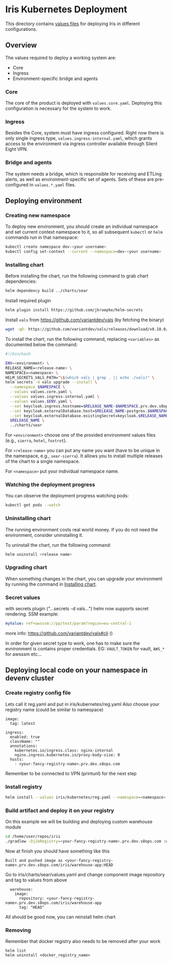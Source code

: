 # Iris Kubernetes Deployment

This directory contains [values files](https://helm.sh/docs/chart_template_guide/values_files/) for deploying Iris in different configurations.

## Overview

The values required to deploy a working system are:

- Core
- Ingress
- Environment-specific bridge and agents

### Core

The core of the product is deployed with `values.core.yaml`. Deploying this configuration is necessary for the system to work.

### Ingress

Besides the Core, system must have ingress configured. Right now there is only single ingress type, `values.ingress-internal.yaml`, which grants access to the environment via ingress controller available through Silent Eight VPN.

### Bridge and agents

The system needs a bridge, which is responsible for receiving and ETLing alerts, as well as environment-specific set of agents. Sets of these are pre-configured in `values.*.yaml` files.

## Deploying environment

### Creating new namespace

To deploy new environment, you should create an individual namespace and set current context namespace to it, so all subsequent `kubectl` or `helm` commands run in that namespace:

```bash
kubectl create namespace dev-<your username>
kubectl config set-context --current --namespace=dev-<your username>
```

### Installing chart

Before installing the chart, run the following command to grab chart dependencies:

```bash
helm dependency build ../charts/sear
```

Install required plugin

```bash
helm plugin install https://github.com/jkroepke/helm-secrets
```

Install `vals` from https://github.com/variantdev/vals (by fetching the binary)

```bash
wget -qO- https://github.com/variantdev/vals/releases/download/v0.18.0/vals_0.18.0_linux_amd64.tar.gz | tar xvz vals
```

To install the chart, run the following command, replacing `<variables>` as documented below the command:

```bash
#!/bin/bash

ENV=<environment> \
RELEASE_NAME=<release-name> \
NAMESPACE=<namespace> \
HELM_SECRETS_VALS_PATH="\$(which vals | grep . || echo ./vals)" \
helm secrets -d vals upgrade --install \
  --namespace $NAMESPACE \
  --values values.core.yaml \
  --values values.ingress-internal.yaml \
  --values values.$ENV.yaml \
  --set keycloak.ingress.hostname=$RELEASE_NAME-$NAMESPACE.prv.dev.s8ops.com \
  --set keycloak.externalDatabase.host=$RELEASE_NAME-postgres.$NAMESPACE.svc \
  --set keycloak.externalDatabase.existingSecret=keycloak.$RELEASE_NAME-postgres.credentials.postgresql.acid.zalan.do \
  $RELEASE_NAME \
  ../charts/sear
```

For `<environment>` choose one of the provided environment values files (e.g., `sierra`, `hotel`, `foxtrot`).

For `<release-name>` you can put any name you want (have to be unique in the namespace, e.g., `sear-sierra`). It allows you to install multiple releases of the chart to a single namespace.

For `<namespace>` put your individual namespace name.

### Watching the deployment progress

You can observe the deployment progress watching pods:

```bash
kubectl get pods --watch
```

### Uninstalling chart

The running environment costs real world money. If you do not need the environment, consider uninstalling it.

To uninstall the chart, run the following command:

```bash
helm uninstall <release name>
```

### Upgrading chart

When something changes in the chart, you can upgrade your environment by running the command in [Installing chart](#installing-chart).

### Secret values

with secrets plugin ("...secrets -d vals...") helm now supports secret rendering. SSM example:

```yaml
myValue: ref+awsssm://pp/test/param?region=eu-central-1
```

more info: https://github.com/variantdev/vals#cli ()

In order for given secret type to work, one has to make sure the evnironment is contains proper credentials.
EG: `VAULT_TOKEN` for vault, `AWS_*` for awsssm etc...

## Deploying local code on your namespace in devenv cluster

### Create registry config file

Lets call it reg.yaml and put in iris/kubernetes/reg.yaml
Also choose your registry name (could be similar to namespace)

```
image:
  tag: latest

ingress:
  enabled: true
  className: ""
  annotations:
    kubernetes.io/ingress.class: nginx-internal
    nginx.ingress.kubernetes.io/proxy-body-size: 0
  hosts:
    - <your-fancy-registry-name>.prv.dev.s8ops.com
```

Remember to be connected to VPN (printunl) for the next step

### Install registry
```bash
helm install --values iris/kubernetes/reg.yaml --namespace=<namespace> twuni/docker-registry --generate-name
```
### Build artifact and deploy it on your registry
On this example we will be building and deploying custom warehouse module
```bash
cd /home/user/repos/iris
./gradlew -DjibRegistry=<your-fancy-registry-name>.prv.dev.s8ops.com :warehouse:warehouse-app:jib```
```

Now at finish you should have something like this

```
Built and pushed image as <your-fancy-registry-name>.prv.dev.s8ops.com/iris/warehouse-app:HEAD
```

Go to iris/charts/sear/values.yaml and change component image repository and tag to values from above

```
  warehouse:
    image:
      repository: <your-fancy-registry-name>.prv.dev.s8ops.com/iris/warehouse-app
      tag: "HEAD"

```

All should be good now, you can reinstall helm chart

### Removing
Remember that docker registry also needs to be removed after your work

```
helm list
helm uninstall <docker_registry_name>
```
